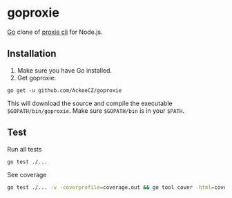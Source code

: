 # goproxie

[Go](https://golang.org/) clone of [proxie cli](https://github.com/AckeeCZ/be-scripts#proxie) for Node.js.

## Installation

1. Make sure you have Go installed.
2. Get goproxie:
```
go get -u github.com/AckeeCZ/goproxie
```
This will download the source and compile the executable `$GOPATH/bin/goproxie`. Make sure `$GOPATH/bin` is in your `$PATH`.

## Test

Run all tests
```sh
go test ./...
```

See coverage
```sh
go test ./... -v -coverprofile=coverage.out && go tool cover -html=coverage.out
```